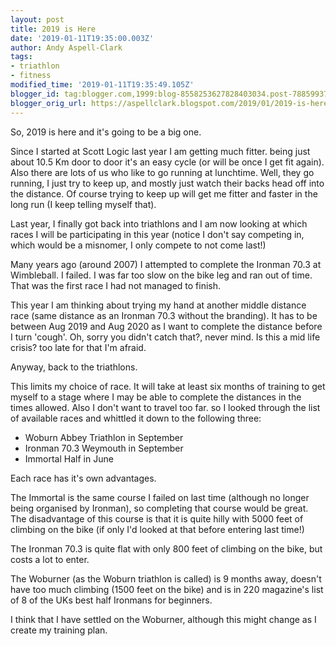 ```yaml
---
layout: post
title: 2019 is Here
date: '2019-01-11T19:35:00.003Z'
author: Andy Aspell-Clark
tags:
- triathlon
- fitness
modified_time: '2019-01-11T19:35:49.105Z'
blogger_id: tag:blogger.com,1999:blog-8558253627828403034.post-788599377673196908
blogger_orig_url: https://aspellclark.blogspot.com/2019/01/2019-is-here.html
---
```


So, 2019 is here and it's going to be a big one.

Since I started at Scott Logic last year I am getting much fitter. being just about 10.5 Km door to door it's an easy cycle (or will be once I get fit again). Also there are lots of us who like to go running at lunchtime. Well, they go running, I just try to keep up, and mostly just watch their backs head off into the distance. Of course trying to keep up will get me fitter and faster in the long run (I keep telling myself that).

Last year, I finally got back into triathlons and I am now looking at which races I will be participating in this year (notice I don't say competing in, which would be a misnomer, I only compete to not come last!)

Many years ago (around 2007) I attempted to complete the Ironman 70.3 at Wimbleball. I failed. I was far too slow on the bike leg and ran out of time. That was the first race I had not managed to finish.

This year I am thinking about trying my hand at another middle distance race (same distance as an Ironman 70.3 without the branding). It has to be between Aug 2019 and Aug 2020 as I want to complete the distance before I turn 'cough'. Oh, sorry you didn't catch that?, never mind. Is this a mid life crisis? too late for that I'm afraid.

Anyway, back to the triathlons.

This limits my choice of race. It will take at least six months of training to get myself to a stage where I may be able to complete the distances in the times allowed. Also I don't want to travel too far. so I looked through the list of available races and whittled it down to the following three:

 * Woburn Abbey Triathlon in September
 * Ironman 70.3 Weymouth in September
 * Immortal Half in June

Each race has it's own advantages.

The Immortal is the same course I failed on last time (although no longer being organised by Ironman), so completing that course would be great. The disadvantage of this course is that it is quite hilly with 5000 feet of climbing on the bike (if only I'd looked at that before entering last time!)

The Ironman 70.3 is quite flat with only 800 feet of climbing on the bike, but costs a lot to enter.

The Woburner (as the Woburn triathlon is called) is 9 months away, doesn't have too much climbing (1500 feet on the bike) and is in 220 magazine's list of 8 of the UKs best half Ironmans for beginners.

I think that I have settled on the Woburner, although this might change as I create my training plan.
